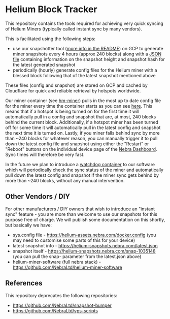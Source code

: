 # Helium Block Tracker

This repository contains the tools required for achieving very quick syncing of Helium Miners (typically called instant sync by many vendors).

This is facilitated using the following steps:
- use our snapshotter tool ([more info in the README](./snapshotter/README.md)) on GCP to generate miner snapshots every 4 hours (approx 240 blocks) along with a [JSON file](https://helium-snapshots.nebra.com/latest.json) containing information on the snapshot height and snapshot hash for the latest generated snapshot
- periodically (hourly) generate config files for the Helium miner with a blessed block following that of the latest snapshot mentioned above

These files (config and snapshot) are stored on GCP and cached by Cloudflare for quick and reliable retrieval by hotspots worldwide.

Our miner container (see [hm-miner](https://github.com/NebraLtd/hm-miner)) pulls in the most up to date config file for the miner every time the container starts as you can see [here](https://github.com/NebraLtd/hm-miner/blob/70dbc27b98c233e969001f8e3bb91371a3ef7bdb/start-miner.sh#L7-L9). This means that if a hotspot is being turned on for the first time it will automatically pull in a config and snapshot that are, at most, 240 blocks behind the current block. Additionally, if a hotspot miner has been turned off for some time it will automatically pull in the latest config and snapshot the next time it is turned on. Lastly, if you miner falls behind sync by more than ~240 blocks for whatever reason, you can manually trigger it to pull down the latest config file and snapshot using either the "Restart" or "Reboot" buttons on the individual device page of the [Nebra Dashboard](https://dashboard.nebra.com). Sync times will therefore be very fast.

In the future we plan to introduce a [watchdog container](https://github.com/NebraLtd/hm-watchdog) to our software which will periodically check the sync status of the miner and automatically pull down the latest config and snapshot if the miner sync gets behind by more than ~240 blocks, without any manual intervention.

## Other Vendors / DIY

For other manufacturers / DIY owners that wish to introduce an "instant sync" feature - you are more than welcome to use our snapshots for this purpose free of charge. We will publish some documentation on this shortly, but basically we have:

- sys.config file - https://helium-assets.nebra.com/docker.config (you may need to customise some parts of this for your device)
- latest snapshot info - https://helium-snapshots.nebra.com/latest.json
- snapshot itself - https://helium-snapshots.nebra.com/snap-1035148 (you can pull the snap- parameter from the latest.json above)
- helium-miner-software (full nebra stack) - https://github.com/NebraLtd/helium-miner-software

## References

This repository deprecates the following repositories:
- https://github.com/NebraLtd/snapshot-bumper
- https://github.com/NebraLtd/vps-scripts
